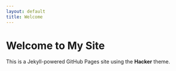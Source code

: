 ```yaml
---
layout: default
title: Welcome
---
```


# Welcome to My Site

This is a Jekyll-powered GitHub Pages site using the **Hacker** theme.
